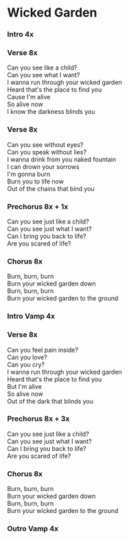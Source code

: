 # Wicked Garden  
  
### Intro  4x
  
### Verse  8x  
  
Can you see like a child?  
Can you see what I want?  
I wanna run through your wicked garden  
Heard that's the place to find you  
Cause I'm alive  
So alive now  
I know the darkness blinds you  
  
### Verse  8x  
  
Can you see without eyes?  
Can you speak without lies?  
I wanna drink from you naked fountain  
I can drown your sorrows  
I'm gonna burn  
Burn you to life now  
Out of the chains that bind you  
  
### Prechorus  8x + 1x  
  
Can you see just like a child?  
Can you see just what I want?  
Can I bring you back to life?  
Are you scared of life?  
  
### Chorus  8x  
  
Burn, burn, burn  
Burn your wicked garden down  
Burn, burn, burn  
Burn your wicked garden to the ground  
  
### Intro Vamp  4x  
  
### Verse  8x  
  
Can you feel pain inside?  
Can you love?  
Can you cry?  
I wanna run through your wicked garden  
Heard that's the place to find you  
But I'm alive  
So alive now  
Out of the dark that blinds you  
  
### Prechorus  8x + 3x  
  
Can you see just like a child?  
Can you see just what I want?  
Can I bring you back to life?  
Are you scared of life?  
  
### Chorus  8x  
  
Burn, burn, burn  
Burn your wicked garden down  
Burn, burn, burn  
Burn your wicked garden to the ground  
  
### Outro Vamp  4x  
